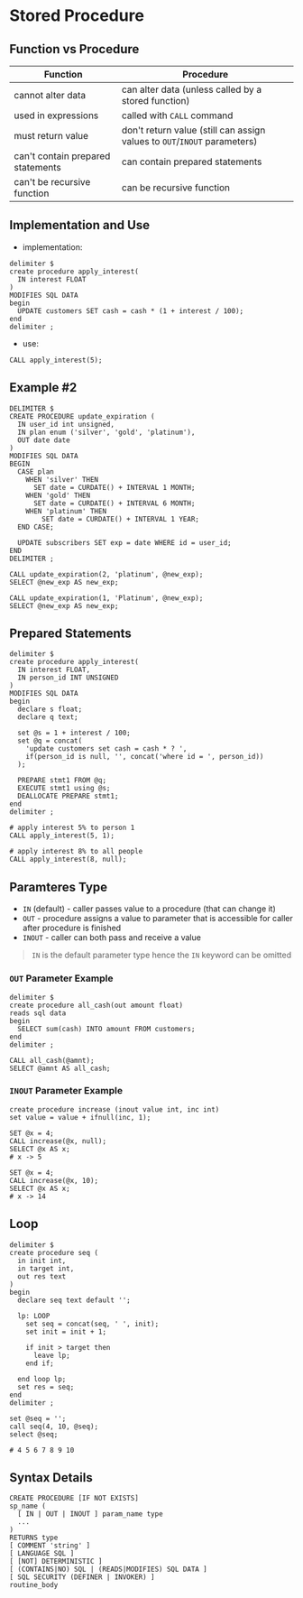 # Stored Procedure

## Function vs Procedure

| Function | Procedure |
|--|--|
| cannot alter data | can alter data (unless called by a stored function) |
| used in expressions | called with `CALL` command |
| must return value | don't return value (still can assign values to `OUT`/`INOUT` parameters) |
| can't contain prepared statements | can contain prepared statements |
| can't be recursive function | can be recursive function |

## Implementation and Use

* implementation:

```
delimiter $
create procedure apply_interest(
  IN interest FLOAT
)
MODIFIES SQL DATA
begin
  UPDATE customers SET cash = cash * (1 + interest / 100);
end
delimiter ;
```

* use:

```
CALL apply_interest(5);
```

## Example #2

```
DELIMITER $
CREATE PROCEDURE update_expiration (
  IN user_id int unsigned,
  IN plan enum ('silver', 'gold', 'platinum'),
  OUT date date
)
MODIFIES SQL DATA
BEGIN
  CASE plan
    WHEN 'silver' THEN
      SET date = CURDATE() + INTERVAL 1 MONTH;
    WHEN 'gold' THEN
      SET date = CURDATE() + INTERVAL 6 MONTH;
    WHEN 'platinum' THEN
        SET date = CURDATE() + INTERVAL 1 YEAR;
  END CASE;

  UPDATE subscribers SET exp = date WHERE id = user_id;
END
DELIMITER ;
```

```
CALL update_expiration(2, 'platinum', @new_exp);
SELECT @new_exp AS new_exp;

CALL update_expiration(1, 'Platinum', @new_exp);
SELECT @new_exp AS new_exp;
```

## Prepared Statements

```
delimiter $
create procedure apply_interest(
  IN interest FLOAT,
  IN person_id INT UNSIGNED
)
MODIFIES SQL DATA
begin
  declare s float;
  declare q text;

  set @s = 1 + interest / 100;
  set @q = concat(
    'update customers set cash = cash * ? ',
    if(person_id is null, '', concat('where id = ', person_id))
  );

  PREPARE stmt1 FROM @q;
  EXECUTE stmt1 using @s;
  DEALLOCATE PREPARE stmt1;
end
delimiter ;
```

```
# apply interest 5% to person 1
CALL apply_interest(5, 1);

# apply interest 8% to all people
CALL apply_interest(8, null);
```

## Paramteres Type

* `IN` (default) - caller passes value to a procedure (that can change it)
* `OUT` - procedure assigns a value to parameter that is accessible for caller after procedure is finished
* `INOUT` - caller can both pass and receive a value

> `IN` is the default parameter type hence the `IN` keyword can be omitted

### `OUT` Parameter Example

```
delimiter $
create procedure all_cash(out amount float)
reads sql data
begin
  SELECT sum(cash) INTO amount FROM customers;
end
delimiter ;
```

```
CALL all_cash(@amnt);
SELECT @amnt AS all_cash;
```

### `INOUT` Parameter Example

```
create procedure increase (inout value int, inc int)
set value = value + ifnull(inc, 1);
```

```
SET @x = 4;
CALL increase(@x, null);
SELECT @x AS x;
# x -> 5

SET @x = 4;
CALL increase(@x, 10);
SELECT @x AS x;
# x -> 14
```

## Loop

```
delimiter $
create procedure seq (
  in init int,
  in target int,
  out res text
)
begin
  declare seq text default '';
  
  lp: LOOP
    set seq = concat(seq, ' ', init);
    set init = init + 1;

    if init > target then
      leave lp;
    end if;

  end loop lp;
  set res = seq;
end
delimiter ;
```

```
set @seq = '';
call seq(4, 10, @seq);
select @seq;

# 4 5 6 7 8 9 10
```

## Syntax Details

```
CREATE PROCEDURE [IF NOT EXISTS]
sp_name (
  [ IN | OUT | INOUT ] param_name type
  ...
)
RETURNS type
[ COMMENT 'string' ]
[ LANGUAGE SQL ]
[ [NOT] DETERMINISTIC ]
[ (CONTAINS|NO) SQL | (READS|MODIFIES) SQL DATA ]
[ SQL SECURITY (DEFINER | INVOKER) ]
routine_body
```